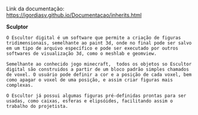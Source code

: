 Link da documentação:
https://igordiasv.github.io/Documentacao/inherits.html
<html>
<b>Sculptor</b>

	O Escultor digital é um software que permite a criação de figuras tridimensionais, semelhante ao paint 3d, onde no final pode ser salvo em um tipo de arquivo específico e pode ser executado por outros softwares de visualização 3d, como o meshlab e geomview.

	Semelhante ao conhecido jogo minecraft,  todos os objetos so Escultor digital são construidos a partir de um bloco padrão simples chamados de voxel. O usuário pode definir a cor e a posição de cada voxel, bem como apagar o voxel de uma posição, e assim criar figuras mais complexas.

	O Escultor já possui algumas figuras pré-definidas prontas para ser usadas, como caixas, esferas e elipsóides, facilitando assim o trabalho do projetista.
</html>
